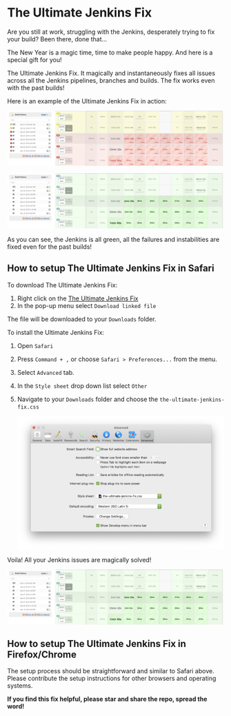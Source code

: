 The Ultimate Jenkins Fix
========================

Are you still at work, struggling with the Jenkins, desperately trying to fix your build? Been there, done that...

The New Year is a magic time, time to make people happy. And here is a special gift for you!

The Ultimate Jenkins Fix. It magically and instantaneously fixes all issues across all the Jenkins pipelines, branches and builds. The fix works even with the past builds!

Here is an example of the Ultimate Jenkins Fix in action:

![Before](i/before.png)

![The Ultimate Fix worked!](i/after.png)

As you can see, the Jenkins is all green, all the failures and instabilities are fixed even for the past builds!

How to setup The Ultimate Jenkins Fix in Safari
-----------------------------------------------

To download The Ultimate Jenkins Fix:

1. Right click on the [The Ultimate Jenkins Fix](the-ultimate-jenkins-fix.css)
2. In the pop-up menu select `Download linked file`

The file will be downloaded to your `Downloads` folder.

To install the Ultimate Jenkins Fix:

1. Open `Safari`
2. Press `Command + ,` or choose `Safari > Preferences...` from the menu.
3. Select `Advanced` tab.
4. In the `Style sheet` drop down list select `Other`
5. Navigate to your `Downloads` folder and choose the `the-ultimate-jenkins-fix.css`

    ![Safari preferences](i/safari-preferences.png)

Voila! All your Jenkins issues are magically solved!

![The Ultimate Fix worked!](i/after.png)

How to setup The Ultimate Jenkins Fix in Firefox/Chrome
-------------------------------------------------------

The setup process should be straightforward and similar to Safari above. Please contribute the setup instructions for other browsers and operating systems.

**If you find this fix helpful, please star and share the repo, spread the word!**
